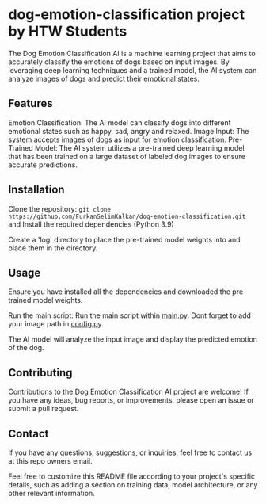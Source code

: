 # dog-emotion-classification project by HTW Students



The Dog Emotion Classification AI is a machine learning project that aims to accurately classify the emotions of dogs based on input images. By leveraging deep learning techniques and a trained model, the AI system can analyze images of dogs and predict their emotional states.

## Features

Emotion Classification: The AI model can classify dogs into different emotional states such as happy, sad, angry and relaxed.
Image Input: The system accepts images of dogs as input for emotion classification.
Pre-Trained Model: The AI system utilizes a pre-trained deep learning model that has been trained on a large dataset of labeled dog images to ensure accurate predictions.

## Installation

 Clone the repository:
 `git clone https://github.com/FurkanSelimKalkan/dog-emotion-classification.git
` and Install the required dependencies (Python 3.9)

Create a 'log' directory to place the pre-trained model weights into
and place them in the  directory.

## Usage

Ensure you have installed all the dependencies and downloaded the pre-trained model weights.

Run the main script:
Run the main script within [main.py](main.py). Dont forget to add your image
path in [config.py](config.py). 

The AI model will analyze the input image and display the predicted emotion of the dog.

## Contributing

Contributions to the Dog Emotion Classification AI project are welcome! If you have any ideas, bug reports, or improvements, please open an issue or submit a pull request.

## Contact

If you have any questions, suggestions, or inquiries, feel free to contact us at this repo owners email.

Feel free to customize this README file according to your project's specific details, such as adding a section on training data, model architecture, or any other relevant information.
